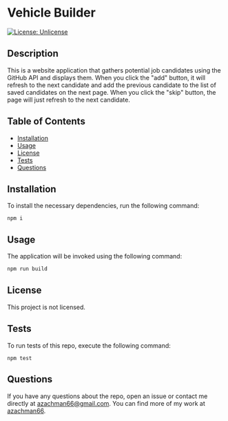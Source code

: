  # Vehicle Builder

 [![License: Unlicense](https://img.shields.io/badge/license-Unlicense-blue.svg)](http://unlicense.org/)

## Description

This is a website application that gathers potential job candidates using the GitHub API and displays them. When you click the "add" button, it will refresh to the next candidate and add the previous candidate to the list of saved candidates on the next page. When you click the "skip" button, the page will just refresh to the next candidate.

## Table of Contents
  - [Installation](#installation)
  - [Usage](#usage)
  - [License](#license)
  - [Tests](#tests)
  - [Questions](#questions)

## Installation
  To install the necessary dependencies, run the following command:
  ```
  npm i
  ```

## Usage

The application will be invoked using the following command:

```bash
npm run build
```

## License

This project is not licensed.
  

## Tests
 To run tests of this repo, execute the following command:
  ```
  npm test
  ```
  
  ## Questions
  If you have any questions about the repo, open an issue or contact me directly at [azachman66@gmail.com](mailto:azachman66@gmail.com).
  You can find more of my work at [azachman66](https://github.com/azachman66).
